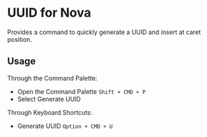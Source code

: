 # UUID for Nova

Provides a command to quickly generate a UUID and insert at caret position.

## Usage

Through the Command Palette:

* Open the Command Palette `Shift + CMD + P`
* Select Generate UUID

Through Keyboard Shortcuts:

* Generate UUID `Option + CMD + U`
